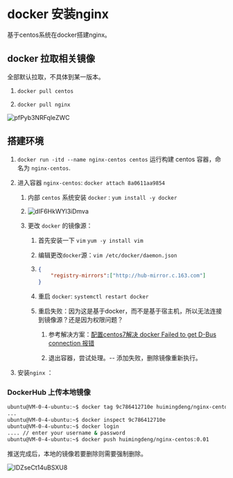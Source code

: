 # docker 安装nginx

基于centos系统在docker搭建nginx。

## docker 拉取相关镜像

全部默认拉取，不具体到某一版本。

1. `docker pull centos`

2. `docker pull nginx`

![pfPyb3NRFqleZWC](https://i.loli.net/2019/09/05/pfPyb3NRFqleZWC.png)

## 搭建环境

1. `docker run -itd --name nginx-centos centos` 运行构建 centos 容器，命名为 `nginx-centos`.

2. 进入容器 `nginx-centos`: `docker attach 8a0611aa9854`
   
   1. 内部 `centos` 系统安装 `docker` : `yum install -y docker`
   
   2. ![dIF6HkWYl3iDmva](https://i.loli.net/2019/09/05/dIF6HkWYl3iDmva.png)
   
   3. 更改 `docker` 的镜像源：
      
      1. 首先安装一下 `vim`  `yum -y install vim`
      
      2. 编辑更改`docker`源：`vim /etc/docker/daemon.json`
      
      3. ```json
         {
             "registry-mirrors":["http://hub-mirror.c.163.com"]
         }
         ```
      
      4. 重启 `docker`: `systemctl restart docker`
      
      5. 重启失败：因为这是基于docker，而不是基于宿主机，所以无法连接到镜像源？还是因为权限问题？
         
         1. 参考解决方案：[配置centos7解决 docker Failed to get D-Bus connection 报错](https://blog.csdn.net/xiaochonghao/article/details/64438246)
         
         2. 退出容器，尝试处理。-- 添加失败，删除镜像重新执行。

3. 安装`nginx` ：



### DockerHub 上传本地镜像

```bash
ubuntu@VM-0-4-ubuntu:~$ docker tag 9c786412710e huimingdeng/nginx-centos:0.01
...
ubuntu@VM-0-4-ubuntu:~$ docker inspect 9c786412710e
ubuntu@VM-0-4-ubuntu:~$ docker login
.... // enter your username & password
ubuntu@VM-0-4-ubuntu:~$ docker push huimingdeng/nginx-centos:0.01 
```

推送完成后，本地的镜像若要删除则需要强制删除。

![IDZseCt14uBSXU8](https://i.loli.net/2019/09/05/IDZseCt14uBSXU8.png)
